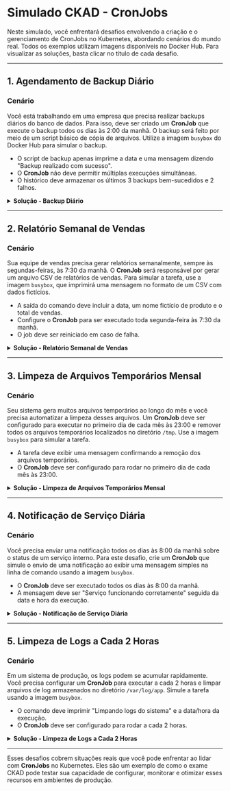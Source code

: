 # Simulado CKAD - CronJobs

Neste simulado, você enfrentará desafios envolvendo a criação e o gerenciamento de CronJobs no Kubernetes, abordando cenários do mundo real. Todos os exemplos utilizam imagens disponíveis no Docker Hub. Para visualizar as soluções, basta clicar no título de cada desafio.

---

## 1. **Agendamento de Backup Diário**

### Cenário
Você está trabalhando em uma empresa que precisa realizar backups diários do banco de dados. Para isso, deve ser criado um **CronJob** que execute o backup todos os dias às 2:00 da manhã. O backup será feito por meio de um script básico de cópia de arquivos. Utilize a imagem `busybox` do Docker Hub para simular o backup.

- O script de backup apenas imprime a data e uma mensagem dizendo "Backup realizado com sucesso".
- O **CronJob** não deve permitir múltiplas execuções simultâneas.
- O histórico deve armazenar os últimos 3 backups bem-sucedidos e 2 falhos.

<details>
  <summary><strong>Solução - Backup Diário</strong></summary>

```yaml
apiVersion: batch/v1
kind: CronJob
metadata:
  name: backup-job
spec:
  schedule: "0 2 * * *"  # Executa todos os dias às 2:00 da manhã
  jobTemplate:
    spec:
      template:
        spec:
          containers:
          - name: backup
            image: busybox
            args:
            - /bin/sh
            - -c
            - date; echo "Backup realizado com sucesso"
          restartPolicy: OnFailure
  concurrencyPolicy: Forbid  # Evita múltiplas execuções simultâneas
  successfulJobsHistoryLimit: 3  # Limita histórico de jobs bem-sucedidos
  failedJobsHistoryLimit: 2  # Limita histórico de jobs falhos
```

</details>

---

## 2. **Relatório Semanal de Vendas**

### Cenário
Sua equipe de vendas precisa gerar relatórios semanalmente, sempre às segundas-feiras, às 7:30 da manhã. O **CronJob** será responsável por gerar um arquivo CSV de relatórios de vendas. Para simular a tarefa, use a imagem `busybox`, que imprimirá uma mensagem no formato de um CSV com dados fictícios.

- A saída do comando deve incluir a data, um nome fictício de produto e o total de vendas.
- Configure o **CronJob** para ser executado toda segunda-feira às 7:30 da manhã.
- O job deve ser reiniciado em caso de falha.

<details>
  <summary><strong>Solução - Relatório Semanal de Vendas</strong></summary>

```yaml
apiVersion: batch/v1
kind: CronJob
metadata:
  name: vendas-relatorio
spec:
  schedule: "30 7 * * 1"  # Toda segunda-feira às 7:30 da manhã
  jobTemplate:
    spec:
      template:
        spec:
          containers:
          - name: vendas
            image: busybox
            args:
            - /bin/sh
            - -c
            - |
              echo "Data,Produto,Total";
              date; echo "ProdutoX,1000"
          restartPolicy: OnFailure
  successfulJobsHistoryLimit: 3
  failedJobsHistoryLimit: 2
```

</details>

---

## 3. **Limpeza de Arquivos Temporários Mensal**

### Cenário
Seu sistema gera muitos arquivos temporários ao longo do mês e você precisa automatizar a limpeza desses arquivos. Um **CronJob** deve ser configurado para executar no primeiro dia de cada mês às 23:00 e remover todos os arquivos temporários localizados no diretório `/tmp`. Use a imagem `busybox` para simular a tarefa.

- A tarefa deve exibir uma mensagem confirmando a remoção dos arquivos temporários.
- O **CronJob** deve ser configurado para rodar no primeiro dia de cada mês às 23:00.

<details>
  <summary><strong>Solução - Limpeza de Arquivos Temporários Mensal</strong></summary>

```yaml
apiVersion: batch/v1
kind: CronJob
metadata:
  name: limpeza-temporarios
spec:
  schedule: "0 23 1 * *"  # No primeiro dia de cada mês às 23:00
  jobTemplate:
    spec:
      template:
        spec:
          containers:
          - name: limpeza
            image: busybox
            args:
            - /bin/sh
            - -c
            - echo "Limpando arquivos temporários do /tmp"
          restartPolicy: OnFailure
  successfulJobsHistoryLimit: 3
  failedJobsHistoryLimit: 2
```

</details>

---

## 4. **Notificação de Serviço Diária**

### Cenário
Você precisa enviar uma notificação todos os dias às 8:00 da manhã sobre o status de um serviço interno. Para este desafio, crie um **CronJob** que simule o envio de uma notificação ao exibir uma mensagem simples na linha de comando usando a imagem `busybox`.

- O **CronJob** deve ser executado todos os dias às 8:00 da manhã.
- A mensagem deve ser "Serviço funcionando corretamente" seguida da data e hora da execução.

<details>
  <summary><strong>Solução - Notificação de Serviço Diária</strong></summary>

```yaml
apiVersion: batch/v1
kind: CronJob
metadata:
  name: servico-notificacao
spec:
  schedule: "0 8 * * *"  # Todos os dias às 8:00 da manhã
  jobTemplate:
    spec:
      template:
        spec:
          containers:
          - name: notificacao
            image: busybox
            args:
            - /bin/sh
            - -c
            - date; echo "Serviço funcionando corretamente"
          restartPolicy: OnFailure
  successfulJobsHistoryLimit: 3
  failedJobsHistoryLimit: 2
```

</details>

---

## 5. **Limpeza de Logs a Cada 2 Horas**

### Cenário
Em um sistema de produção, os logs podem se acumular rapidamente. Você precisa configurar um **CronJob** para executar a cada 2 horas e limpar arquivos de log armazenados no diretório `/var/log/app`. Simule a tarefa usando a imagem `busybox`.

- O comando deve imprimir "Limpando logs do sistema" e a data/hora da execução.
- O **CronJob** deve ser configurado para rodar a cada 2 horas.

<details>
  <summary><strong>Solução - Limpeza de Logs a Cada 2 Horas</strong></summary>

```yaml
apiVersion: batch/v1
kind: CronJob
metadata:
  name: limpeza-logs
spec:
  schedule: "0 */2 * * *"  # A cada 2 horas
  jobTemplate:
    spec:
      template:
        spec:
          containers:
          - name: limpeza-logs
            image: busybox
            args:
            - /bin/sh
            - -c
            - date; echo "Limpando logs do sistema"
          restartPolicy: OnFailure
  successfulJobsHistoryLimit: 3
  failedJobsHistoryLimit: 2
```

</details>

---

Esses desafios cobrem situações reais que você pode enfrentar ao lidar com **CronJobs** no Kubernetes. Eles são um exemplo de como o exame CKAD pode testar sua capacidade de configurar, monitorar e otimizar esses recursos em ambientes de produção.